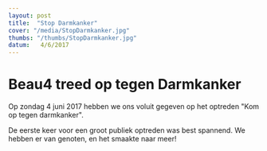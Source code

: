 ```yaml
---
layout: post
title:  "Stop Darmkanker"
cover: "/media/StopDarmkanker.jpg"
thumbs: "/thumbs/StopDarmkanker.jpg"
datum:   4/6/2017
---
```


# Beau4 treed op tegen Darmkanker

Op zondag 4 juni 2017 hebben we ons voluit gegeven op het optreden "Kom op tegen darmkanker". 

De eerste keer voor een groot publiek optreden was best spannend. We hebben er van genoten, en het smaakte naar meer!
